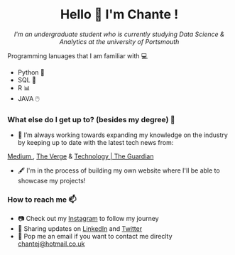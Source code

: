 
<h1 align=center>
 Hello 👋 I'm Chante !
  </h1>
  


<p align=center> 
<i> I'm an undergraduate student who is currently studying Data Science & Analytics at the university of Portsmouth
  <p align=center>
 </i></p>
</p>


Programming lanuages that I am familiar with 💻
- Python 🐍
- SQL 📅
- R 📊
- JAVA 🖱️

### What else do I get up to? (besides my degree) 👀
  
- 🌱 I’m always working towards expanding my knowledge on the industry by keeping up to date with the latest tech news from:

[Medium ]( https://medium.com/), [The Verge](https://www.theverge.com/) & [Technology | The Guardian](https://www.theguardian.com/uk/technology)

- 🖋️ I'm in the process of building my own website where I'll be able to showcase my projects!


### How to reach me 📫
- 📷 Check out my [Instagram](www.) to follow my journey 
- 📳 Sharing updates on [LinkedIn](www.) and [Twitter](www.)
- 📧 Pop me an email if you want to contact me direclty [chantej@hotmail.co.uk](chantej@hotmail.co.uk)




